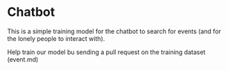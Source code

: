 # Chatbot

This is a simple training model for the chatbot to search for events (and for the lonely people to interact with).

Help train our model bu sending a pull request on the training dataset (event.md)